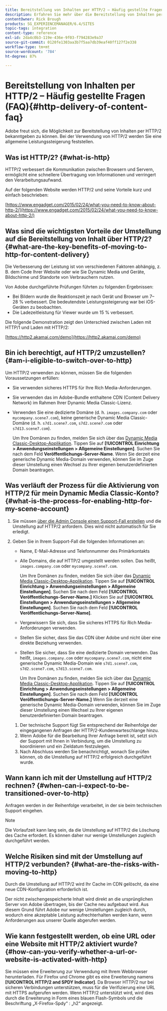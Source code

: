 ```yaml
---
title: Bereitstellung von Inhalten per HTTP/2 – Häufig gestellte Fragen (FAQ)
description: Erfahren Sie mehr über die Bereitstellung von Inhalten per HTTP/2.
contentOwner: Rick Brough
products: SG_EXPERIENCEMANAGER/6.4/SITES
topic-tags: integration
content-type: reference
exl-id: 2da4c0b3-119e-436e-9f03-f794283e9a37
source-git-commit: 0120fe1303aa3b7f5aa7db39eaf40ff127f2e338
workflow-type: tm+mt
source-wordcount: '784'
ht-degree: 87%

---
```


# Bereitstellung von Inhalten per HTTP/2 – Häufig gestellte Fragen (FAQ){#http-delivery-of-content-faq}

Adobe freut sich, die Möglichkeit zur Bereitstellung von Inhalten per HTTP/2 bekanntgeben zu können. Bei der Verwendung von HTTP/2 werden Sie eine allgemeine Leistungssteigerung feststellen.

## Was ist HTTP/2? {#what-is-http}

HTTP/2 verbessert die Kommunikation zwischen Browsern und Servern, ermöglicht eine schnellere Übertragung von Informationen und verringert den Verarbeitungsaufwand.

Auf der folgenden Website werden HTTP/2 und seine Vorteile kurz und einfach beschrieben:

[https://www.engadget.com/2015/02/24/what-you-need-to-know-about-http-2/](https://www.engadget.com/2015/02/24/what-you-need-to-know-about-http-2/)

## Was sind die wichtigsten Vorteile der Umstellung auf die Bereitstellung von Inhalt über HTTP/2? {#what-are-the-key-benefits-of-moving-to-http-for-content-delivery}

Die Verbesserung der Leistung ist von verschiedenen Faktoren abhängig, z. B. dem Code Ihrer Website oder wie Sie Dynamic Media und Geräte, Bildschirme und Standorte von Verbrauchern nutzen.

Von Adobe durchgeführte Prüfungen führten zu folgenden Ergebnissen:

* Bei Bildern wurde die Reaktionszeit je nach Gerät und Browser um 7–28 % verbessert. Die bedeutendste Leistungssteigerung war bei iOS-Geräten zu beobachten.
* Die Ladezeitleistung für Viewer wurde um 15 % verbessert.

Die folgende Demonstration zeigt den Unterschied zwischen Laden mit HTTP/1 und Laden mit HTTP/2:

[https://http2.akamai.com/demo](https://http2.akamai.com/demo)

## Bin ich berechtigt, auf HTTP/2 umzustellen? {#am-i-eligible-to-switch-over-to-http}

Um HTTP/2 verwenden zu können, müssen Sie die folgenden Voraussetzungen erfüllen:

* Sie verwenden sicheres HTTPS für Ihre Rich Media-Anforderungen.
* Sie verwenden das im Adobe-Bundle enthaltene CDN (Content Delivery Network) im Rahmen Ihrer Dynamic Media Classic-Lizenz.
* Verwenden Sie eine dedizierte Domäne (d. h. `images.company.com` oder `mycompany.scene7.com`), keine generische Dynamic Media Classic-Domäne (d. h. `s7d1.scene7.com`, `s7d2.scene7.com` oder `s7d13.scene7.com`).

   Um Ihre Domänen zu finden, melden Sie sich über das [Dynamic Media Classic-Desktop-Applikation](https://experienceleague.adobe.com/docs/dynamic-media-classic/using/intro/dynamic-media-classic-desktop-app.html#system-requirements-dmc-app). Tippen Sie auf **[!UICONTROL Einrichtung > Anwendungseinstellungen > Allgemeine Einstellungen]**. Suchen Sie nach dem Feld **Veröffentlichungs-Server-Name**. Wenn Sie derzeit eine generische Dynamic Media-Domain verwenden, können Sie im Zuge dieser Umstellung einen Wechsel zu Ihrer eigenen benutzerdefinierten Domain beantragen.

## Was verläuft der Prozess für die Aktivierung von HTTP/2 für mein Dynamic Media Classic-Konto? {#what-is-the-process-for-enabling-http-for-my-scene-account}

1. Sie müssen [über die Admin Console einen Support-Fall erstellen](https://helpx.adobe.com/de/enterprise/admin-guide.html/enterprise/using/support-for-experience-cloud.ug.html) und die Umstellung auf HTTP/2 anfordern. Dies wird nicht automatisch für Sie erledigt.
1. Geben Sie in Ihrem Support-Fall die folgenden Informationen an:

   * Name, E-Mail-Adresse und Telefonnummer des Primärkontakts
   * Alle Domains, die auf HTTP/2 umgestellt werden sollen. Das heißt, `images.company.com` oder `mycompany.scene7.com`.

      Um Ihre Domänen zu finden, melden Sie sich über das [Dynamic Media Classic-Desktop-Applikation](https://experienceleague.adobe.com/docs/dynamic-media-classic/using/intro/dynamic-media-classic-desktop-app.html#system-requirements-dmc-app). Tippen Sie auf **[!UICONTROL Einrichtung > Anwendungseinstellungen > Allgemeine Einstellungen]**. Suchen Sie nach dem Feld **[!UICONTROL Veröffentlichungs-Server-Name.]**
   Klicken Sie auf **[!UICONTROL Einstellungen > Anwendungseinstellungen > Allgemeine Einstellungen]**. Suchen Sie nach dem Feld **[!UICONTROL Veröffentlichungs-Server-Name]**.

   * Vergewissern Sie sich, dass Sie sicheres HTTPS für Rich Media-Anforderungen verwenden.
   * Stellen Sie sicher, dass Sie das CDN über Adobe und nicht über eine direkte Beziehung verwenden.
   * Stellen Sie sicher, dass Sie eine dedizierte Domain verwenden. Das heißt, `images.company.com` oder `mycompany.scene7.com`, nicht eine generische Dynamic Media-Domain wie `s7d1.scene7.com`, `s7d2.scene7.com`, `s7d13.scene7.com`.

      Um Ihre Domänen zu finden, melden Sie sich über das [Dynamic Media Classic-Desktop-Applikation](https://experienceleague.adobe.com/docs/dynamic-media-classic/using/intro/dynamic-media-classic-desktop-app.html#system-requirements-dmc-app). Tippen Sie auf **[!UICONTROL Einrichtung > Anwendungseinstellungen > Allgemeine Einstellungen]**. Suchen Sie nach dem Feld **[!UICONTROL Veröffentlichungs-Server-Name.]** Wenn Sie derzeit eine generische Dynamic Media-Domain verwenden, können Sie im Zuge dieser Umstellung einen Wechsel zu Ihrer eigenen benutzerdefinierten Domain beantragen.
   1. Der technische Support fügt Sie entsprechend der Reihenfolge der eingegangenen Anfragen der HTTP/2-Kundenwarteschlange hinzu.
   1. Wenn Adobe für die Bearbeitung Ihrer Anfrage bereit ist, setzt sich der Support mit Ihnen in Verbindung, um die Umstellung zu koordinieren und ein Zieldatum festzulegen.
   1. Nach Abschluss werden Sie benachrichtigt, wonach Sie prüfen können, ob die Umstellung auf HTTP/2 erfolgreich durchgeführt wurde.



## Wann kann ich mit der Umstellung auf HTTP/2 rechnen? {#when-can-i-expect-to-be-transitioned-over-to-http}

Anfragen werden in der Reihenfolge verarbeitet, in der sie beim technischen Support eingehen.

>[!NOTE]
>
>Die Vorlaufzeit kann lang sein, da die Umstellung auf HTTP/2 die Löschung des Cache erfordert. Es können daher nur wenige Umstellungen zugleich durchgeführt werden.

## Welche Risiken sind mit der Umstellung auf HTTP/2 verbunden? {#what-are-the-risks-with-moving-to-http}

Durch die Umstellung auf HTTP/2 wird Ihr Cache im CDN gelöscht, da eine neue CDN-Konfiguration erforderlich ist.

Der nicht zwischengespeicherte Inhalt wird direkt an die ursprünglichen Server von Adobe übertragen, bis der Cache neu aufgebaut wird. Aus diesem Grund führt Adobe nur wenige Umstellungen zugleich durch, wodurch eine akzeptable Leistung aufrechterhalten werden kann, wenn Anforderungen aus unserer Quelle abgerufen werden.

## Wie kann festgestellt werden, ob eine URL oder eine Website mit HTTP/2 aktiviert wurde?  {#how-can-you-verify-whether-a-url-or-website-is-activated-with-http}

Sie müssen eine Erweiterung zur Verwendung mit Ihrem Webbrowser herunterladen. Für Firefox und Chrome gibt es eine Erweiterung namens **[!UICONTROL HTTP/2 and SPDY Indicator]**. Da Browser HTTP/2 nur bei sicheren Verbindungen unterstützen, muss für die Verifizierung eine URL mit HTTPS aufgerufen werden. Wenn HTTP/2 unterstützt wird, wird dies durch die Erweiterung in Form eines blauen Flash-Symbols und die Beschriftung „X-Firefox-Spdy“ : „h2“ angezeigt.
